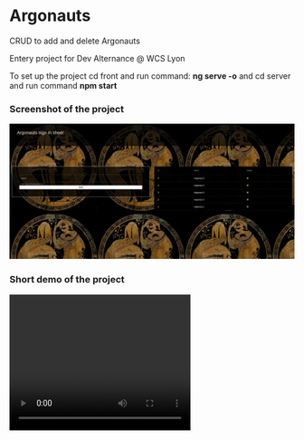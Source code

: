<h1>Argonauts</h1>
<p>CRUD to add and delete Argonauts</p>
<p>Entery project for Dev Alternance @ WCS Lyon</p>

<span>To set up the project cd front and run command: <strong>ng serve -o</strong> and cd server and run command <strong> npm start</strong> </span>

<h3>Screenshot of the project</h3>

<img src = "front/argonauts/src/assets/screenshot.png"/>

<h3>Short demo of the project</h3>
<video width="320" height="240" controls>
  <source src="front/argonauts/src/assets/demo.mp4" type="video/mp4">
</video>


